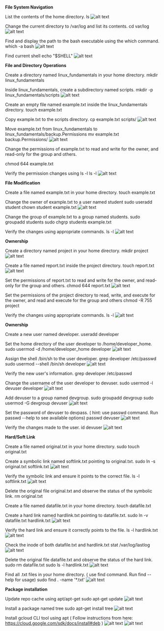 **File System Navigation**

List the contents of the home directory.
ls
![alt text](<Screenshot 2024-06-23 at 11.37.34 AM.png>)


Change the current directory to /var/log and list its contents.
cd var/log
![alt text](<Screenshot 2024-06-23 at 11.38.22 AM.png>)


Find and display the path to the bash executable using the which command.
which -a bash
![alt text](<Screenshot 2024-06-23 at 11.45.04 AM-1.png>)

Find current shell
echo "$SHELL"
![alt text](<Screenshot 2024-06-23 at 11.47.49 AM-1.png>)


**File and Directory Operations**

Create a directory named linux_fundamentals in your home directory.
mkdir linux_fundamentals


Inside linux_fundamentals, create a subdirectory named scripts.
mkdir -p linux_fundamentals/scripts
![alt text](<Screenshot 2024-06-23 at 11.50.37 AM.png>)

Create an empty file named example.txt inside the linux_fundamentals directory.
touch example.txt

Copy example.txt to the scripts directory.
cp example.txt scripts/
![alt text](<Screenshot 2024-06-23 at 11.59.50 AM.png>)

Move example.txt from linux_fundamentals to linux_fundamentals/backup.Permissions
mv example.txt backup.Permissions/
![alt text](<Screenshot 2024-06-23 at 12.02.04 PM.png>)

Change the permissions of example.txt to read and write for the owner, and read-only for the group and others.

chmod 644 example.txt 

Verify the permission changes using ls -l
ls -l
![alt text](<Screenshot 2024-06-23 at 12.04.21 PM.png>)

**File Modification**

Create a file named example.txt in your home directory.
touch example.txt

Change the owner of example.txt to a user named student
sudo useradd student
chown student example.txt 
![alt text](<Screenshot 2024-06-23 at 12.19.30 PM.png>)

Change the group of example.txt to a group named students.
sudo groupadd students
sudo chgrp students example.txt


Verify the changes using appropriate commands.
ls -l
![alt text](<Screenshot 2024-06-23 at 12.20.23 PM.png>)



**Ownership**

Create a directory named project in your home directory.
mkdir project
![alt text](<Screenshot 2024-06-23 at 12.21.32 PM.png>)

Create a file named report.txt inside the project directory.
touch report.txt
![alt text](<Screenshot 2024-06-23 at 12.23.15 PM.png>)

Set the permissions of report.txt to read and write for the owner, and read-only for the group and others.
chmod 644 report.txt
![alt text](<Screenshot 2024-06-23 at 12.29.23 PM.png>)

Set the permissions of the project directory to read, write, and execute for the owner, and read and execute for the group and others
chmod -R 755 project

Verify the changes using appropriate commands.
ls -l
![alt text](<Screenshot 2024-06-23 at 12.23.56 PM.png>)

**Ownership**

Create a new user named developer.
useradd developer

Set the home directory of the user developer to /home/developer_home.
sudo usermod -d /home/developer_home developer 
![alt text](<Screenshot 2024-06-23 at 12.34.37 PM.png>)

Assign the shell /bin/sh to the user developer.
grep developer /etc/passwd
sudo usermod --shell /bin/sh developer 
![alt text](<Screenshot 2024-06-23 at 12.40.10 PM.png>)

Verify the new user's information.
grep developer /etc/passwd

Change the username of the user developer to devuser.
sudo usermod -l devuser developer
![alt text](<Screenshot 2024-06-23 at 12.43.49 PM.png>)

Add devuser to a group named devgroup.
sudo groupadd devgroup
sudo usermod -G devgroup devuser
![alt text](<Screenshot 2024-06-23 at 12.50.56 PM.png>)

Set the password of devuser to devpass. ( hint: use passwd command. Run passwd --help to see available options)
passwd devuser
![alt text](<Screenshot 2024-06-23 at 12.55.11 PM.png>)

Verify the changes made to the user.
id devuser
![alt text](<Screenshot 2024-06-23 at 12.55.11 PM-1.png>)



**Hard/Soft Link**

Create a file named original.txt in your home directory.
sudo touch original.txt

Create a symbolic link named softlink.txt pointing to original.txt.
sudo ln -s original.txt softlink.txt
![alt text](<Screenshot 2024-06-23 at 1.00.32 PM.png>)

Verify the symbolic link and ensure it points to the correct file.
ls -l softlink.txt
![alt text](<Screenshot 2024-06-23 at 1.03.36 PM.png>)

Delete the original file original.txt and observe the status of the symbolic link.
rm original.txt 

Create a file named datafile.txt in your home directory.
touch datafile.txt

Create a hard link named hardlink.txt pointing to datafile.txt.
sudo ln -v datafile.txt hardlink.txt
![alt text](<Screenshot 2024-06-23 at 1.10.57 PM-1.png>)

Verify the hard link and ensure it correctly points to the file.
ls -l hardlink.txt 
![alt text](<Screenshot 2024-06-23 at 1.10.57 PM.png>)

Check the inode of both datafile.txt and hardlink.txt
stat /var/log/lastlog
![alt text](<Screenshot 2024-06-23 at 1.15.31 PM.png>)

Delete the original file datafile.txt and observe the status of the hard link.
sudo rm datafile.txt 
sudo ls -l hardlink.txt 
![alt text](<Screenshot 2024-06-23 at 1.16.52 PM.png>)

Find all .txt files in your home directory. ( use find command. Run find --help for usage)
sudo find . -name '*.txt'
![alt text](<Screenshot 2024-06-23 at 1.21.18 PM.png>)



**Package installation**

Update repo cache using apt/apt-get
sudo apt-get update
![alt text](<Screenshot 2024-06-23 at 1.24.24 PM.png>)

Install a package named tree
sudo apt-get install tree
![alt text](<Screenshot 2024-06-23 at 1.25.24 PM-2.png>)

Install gcloud CLI tool using apt ( Follow instructions from here: https://cloud.google.com/sdk/docs/install#deb )
![alt text](<Screenshot 2024-06-23 at 1.22.58 PM.png>)
![alt text](<Screenshot 2024-06-23 at 1.23.27 PM.png>)

